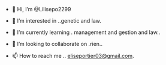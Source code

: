 - 👋 Hi, I’m @Lilisepo2299
- 👀 I’m interested in ..genetic and law.
- 🌱 I’m currently learning . management and gestion and law..
- 💞️ I’m looking to collaborate on .rien..

- 📫 How to reach me .. eliseportier03@gmail.com.


<!---
Lilisepo2299/Lilisepo2299 is a ✨ special ✨ repository because its `README.md` (this file) appears on your GitHub profile.
You can click the Preview link to take a look at your changes.
--->
